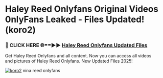 # Haley Reed Onlyfans Original Videos 0nlyFans Leaked - Files Updated! (koro2)

<h3>🔴 CLICK HERE 🌐==►► <a href="https://tinyurl.com/x26r9saj" rel="nofollow">Haley Reed Onlyfans Updated Files</a></h3>

Get Haley Reed Onlyfans and all content. Now you can access all videos and pictures of Haley Reed Onlyfans. New Updated Files 2025!

[![koro2](https://i.imgur.com/LkgZPqh.gif)](https://tinyurl.com/x26r9saj)
nina reed onlyfans